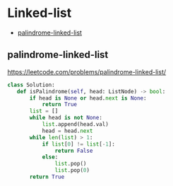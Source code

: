  # Linked-list

+ [palindrome-linked-list](#palindrome-linked-list)

## palindrome-linked-list

 https://leetcode.com/problems/palindrome-linked-list/ 

 ```python
class Solution:
    def isPalindrome(self, head: ListNode) -> bool:
        if head is None or head.next is None:
            return True
        list = []
        while head is not None:
            list.append(head.val)
            head = head.next
        while len(list) > 1:
            if list[0] != list[-1]:
                return False
            else:
                list.pop()
                list.pop(0)
        return True

 ```